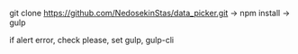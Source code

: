 git clone https://github.com/NedosekinStas/data_picker.git ->
npm install ->
gulp

if alert error, check please, set gulp, gulp-cli